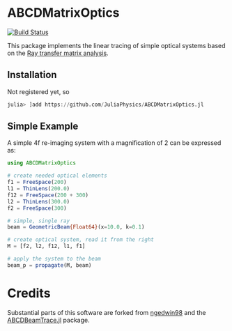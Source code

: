# ABCDMatrixOptics

[![Build Status](https://github.com/JuliaPhysics/ABCDMatrixOptics.jl/actions/workflows/CI.yml/badge.svg?branch=main)](https://github.com/JuliaPhysics/ABCDMatrixOptics.jl/actions/workflows/CI.yml?query=branch%3Amain)

This package implements the linear tracing of simple optical systems based on the [Ray transfer matrix analysis](https://en.wikipedia.org/wiki/Ray_transfer_matrix_analysis).

## Installation
Not registered yet, so
```julia
julia> ]add https://github.com/JuliaPhysics/ABCDMatrixOptics.jl
```

## Simple Example

A simple 4f re-imaging system with a magnification of 2 can be expressed as:
```julia
using ABCDMatrixOptics

# create needed optical elements
f1 = FreeSpace(200)
l1 = ThinLens(200.0)
f12 = FreeSpace(200 + 300)
l2 = ThinLens(300.0)
f2 = FreeSpace(300)

# simple, single ray
beam = GeometricBeam{Float64}(x=10.0, k=0.1)

# create optical system, read it from the right
M = [f2, l2, f12, l1, f1]

# apply the system to the beam
beam_p = propagate(M, beam)
```





# Credits
Substantial parts of this software are forked from [ngedwin98](https://github.com/ngedwin98/) and the [ABCDBeamTrace.jl](https://github.com/ngedwin98/ABCDBeamTrace.jl/blob/master/LICENSE.md) package.
